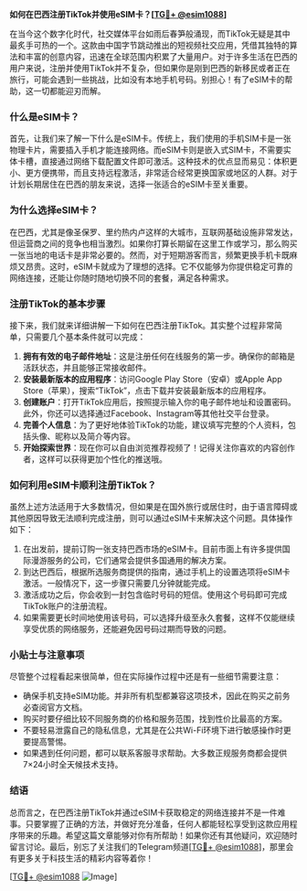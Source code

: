 **如何在巴西注册TikTok并使用eSIM卡？[[TG💪+ @esim1088](https://t.me/s/esim1088)]**

在当今这个数字化时代，社交媒体平台如雨后春笋般涌现，而TikTok无疑是其中最炙手可热的一个。这款由中国字节跳动推出的短视频社交应用，凭借其独特的算法和丰富的创意内容，迅速在全球范围内积累了大量用户。对于许多生活在巴西的用户来说，注册并使用TikTok并不复杂，但如果你是刚到巴西的新移民或者正在旅行，可能会遇到一些挑战，比如没有本地手机号码。别担心！有了eSIM卡的帮助，这一切都能迎刃而解。

### 什么是eSIM卡？

首先，让我们来了解一下什么是eSIM卡。传统上，我们使用的手机SIM卡是一张物理卡片，需要插入手机才能连接网络。而eSIM卡则是嵌入式SIM卡，不需要实体卡槽，直接通过网络下载配置文件即可激活。这种技术的优点显而易见：体积更小、更方便携带，而且支持远程激活，非常适合经常更换国家或地区的人群。对于计划长期居住在巴西的朋友来说，选择一张适合的eSIM卡至关重要。

### 为什么选择eSIM卡？

在巴西，尤其是像圣保罗、里约热内卢这样的大城市，互联网基础设施非常发达，但运营商之间的竞争也相当激烈。如果你打算长期留在这里工作或学习，那么购买一张当地的电话卡是非常必要的。然而，对于短期游客而言，频繁更换手机卡既麻烦又昂贵。这时，eSIM卡就成为了理想的选择。它不仅能够为你提供稳定可靠的网络连接，还能让你随时随地切换不同的套餐，满足各种需求。

### 注册TikTok的基本步骤

接下来，我们就来详细讲解一下如何在巴西注册TikTok。其实整个过程非常简单，只需要几个基本条件就可以完成：

1. **拥有有效的电子邮件地址**：这是注册任何在线服务的第一步。确保你的邮箱是活跃状态，并且能够正常接收邮件。
2. **安装最新版本的应用程序**：访问Google Play Store（安卓）或Apple App Store（苹果），搜索“TikTok”，点击下载并安装最新版本的应用程序。
3. **创建账户**：打开TikTok应用后，按照提示输入你的电子邮件地址和设置密码。此外，你还可以选择通过Facebook、Instagram等其他社交平台登录。
4. **完善个人信息**：为了更好地体验TikTok的功能，建议填写完整的个人资料，包括头像、昵称以及简介等内容。
5. **开始探索世界**：现在你可以自由浏览推荐视频了！记得关注你喜欢的内容创作者，这样可以获得更加个性化的推送哦。

### 如何利用eSIM卡顺利注册TikTok？

虽然上述方法适用于大多数情况，但如果是在国外旅行或居住时，由于语言障碍或其他原因导致无法顺利完成注册，则可以通过eSIM卡来解决这个问题。具体操作如下：

1. 在出发前，提前订购一张支持巴西市场的eSIM卡。目前市面上有许多提供国际漫游服务的公司，它们通常会提供多国通用的解决方案。
2. 到达巴西后，根据所选服务商提供的指南，通过手机上的设置选项将eSIM卡激活。一般情况下，这一步骤只需要几分钟就能完成。
3. 激活成功之后，你会收到一封包含临时号码的短信。使用这个号码即可完成TikTok账户的注册流程。
4. 如果需要更长时间地使用该号码，可以选择升级至永久套餐，这样不仅能继续享受优质的网络服务，还能避免因号码过期而导致的问题。

### 小贴士与注意事项

尽管整个过程看起来很简单，但在实际操作过程中还是有一些细节需要注意：

- 确保手机支持eSIM功能。并非所有机型都兼容这项技术，因此在购买之前务必查阅官方文档。
- 购买时要仔细比较不同服务商的价格和服务范围，找到性价比最高的方案。
- 不要轻易泄露自己的隐私信息，尤其是在公共Wi-Fi环境下进行敏感操作时更要提高警惕。
- 如果遇到任何问题，都可以联系客服寻求帮助。大多数正规服务商都会提供7×24小时全天候技术支持。

### 结语

总而言之，在巴西注册TikTok并通过eSIM卡获取稳定的网络连接并不是一件难事。只要掌握了正确的方法，并做好充分准备，任何人都能轻松享受到这款应用程序带来的乐趣。希望这篇文章能够对你有所帮助！如果你还有其他疑问，欢迎随时留言讨论。最后，别忘了关注我们的Telegram频道[[TG💪+ @esim1088](https://t.me/s/esim1088)]，那里会有更多关于科技生活的精彩内容等着你！

[[TG💪+ @esim1088](https://t.me/s/esim1088) ![Image](https://i.postimg.cc/4NQfJmqS/Snipaste-2025-05-13-00-14-12.png)]